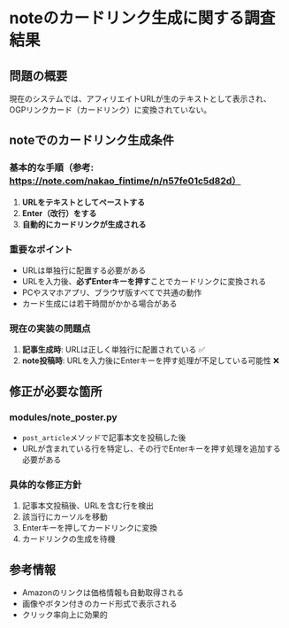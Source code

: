 # noteのカードリンク生成に関する調査結果

## 問題の概要
現在のシステムでは、アフィリエイトURLが生のテキストとして表示され、OGPリンクカード（カードリンク）に変換されていない。

## noteでのカードリンク生成条件

### 基本的な手順（参考: https://note.com/nakao_fintime/n/n57fe01c5d82d）

1. **URLをテキストとしてペーストする**
2. **Enter（改行）をする**
3. **自動的にカードリンクが生成される**

### 重要なポイント

- URLは単独行に配置する必要がある
- URLを入力後、**必ずEnterキーを押す**ことでカードリンクに変換される
- PCやスマホアプリ、ブラウザ版すべてで共通の動作
- カード生成には若干時間がかかる場合がある

### 現在の実装の問題点

1. **記事生成時**: URLは正しく単独行に配置されている ✅
2. **note投稿時**: URLを入力後にEnterキーを押す処理が不足している可能性 ❌

## 修正が必要な箇所

### modules/note_poster.py
- `post_article`メソッドで記事本文を投稿した後
- URLが含まれている行を特定し、その行でEnterキーを押す処理を追加する必要がある

### 具体的な修正方針

1. 記事本文投稿後、URLを含む行を検出
2. 該当行にカーソルを移動
3. Enterキーを押してカードリンクに変換
4. カードリンクの生成を待機

## 参考情報

- Amazonのリンクは価格情報も自動取得される
- 画像やボタン付きのカード形式で表示される
- クリック率向上に効果的

